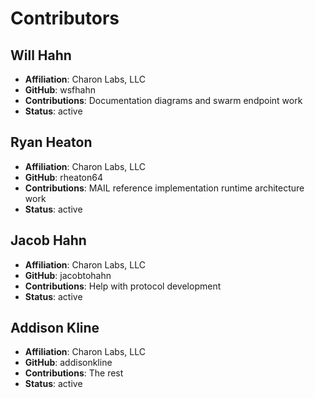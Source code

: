 # Contributors

## Will Hahn
- **Affiliation**: Charon Labs, LLC
- **GitHub**: wsfhahn
- **Contributions**: Documentation diagrams and swarm endpoint work
- **Status**: active

## Ryan Heaton
- **Affiliation**: Charon Labs, LLC
- **GitHub**: rheaton64
- **Contributions**: MAIL reference implementation runtime architecture work
- **Status**: active

## Jacob Hahn
- **Affiliation**: Charon Labs, LLC
- **GitHub**: jacobtohahn
- **Contributions**: Help with protocol development
- **Status**: active

## Addison Kline
- **Affiliation**: Charon Labs, LLC
- **GitHub**: addisonkline
- **Contributions**: The rest
- **Status**: active